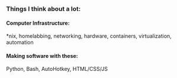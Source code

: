 ### Things I think about a lot:

#### Computer Infrastructure:
*nix, homelabbing, networking, hardware, containers, virtualization, automation

#### Making software with these:
Python, Bash, AutoHotkey, HTML/CSS/JS
